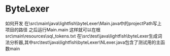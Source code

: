 # ByteLexer

如何开发
在\src\main\java\lightfish\byteLexer\Main.java中的projectPath写上项目的路径
之后运行Main.main
这样就可以在根src\main\resources\sql_tokens.txt
在\src\test\java\lightfish\byteLexer生成词法分析器,其中src\test\java\lightfish\byteLexer\NLexer.java包含了测试用的主函数main
